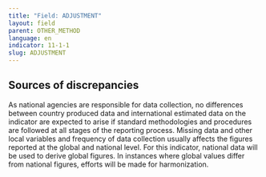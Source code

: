 ```yaml
---
title: "Field: ADJUSTMENT"
layout: field
parent: OTHER_METHOD
language: en
indicator: 11-1-1
slug: ADJUSTMENT
---
```

## Sources of discrepancies

As national agencies are responsible for data collection, no differences between country produced data and international estimated data on the indicator are expected to arise if standard methodologies and procedures are followed at all stages of the reporting process.  Missing data and other local variables and frequency of data collection usually affects the figures reported at the global and national level. For this indicator, national data will be used to derive global figures. In instances where global values differ from national figures, efforts will be made for harmonization.